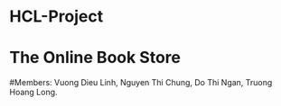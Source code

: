 # HCL-Project
# The Online Book Store
#Members: Vuong Dieu Linh, Nguyen Thi Chung, Do Thi Ngan, Truong Hoang Long.
